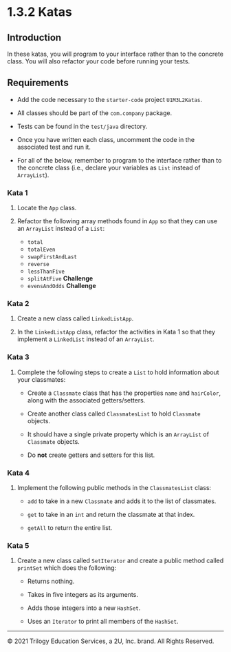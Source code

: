 # 1.3.2 Katas

## Introduction

In these katas, you will program to your interface rather than to the concrete class. You will also refactor your code before running your tests. 

## Requirements

- Add the code necessary to the `starter-code` project `U1M3L2Katas`.

- All classes should be part of the `com.company` package.

- Tests can be found in the `test/java` directory.

- Once you have written each class, uncomment the code in the associated test and run it.

- For all of the below, remember to program to the interface rather than to the concrete class (i.e., declare your variables as `List` instead of `ArrayList`).

### Kata 1

1. Locate the `App` class.

2. Refactor the following array methods found in  `App` so that they can use an `ArrayList` instead of a `List`:

    - `total`
    - `totalEven`
    - `swapFirstAndLast`
    - `reverse`
    - `lessThanFive`
    - `splitAtFive` **Challenge**
    - `evensAndOdds` **Challenge**

### Kata 2

1. Create a new class called `LinkedListApp`.

2. In the `LinkedListApp` class, refactor the activities in Kata 1 so that they implement a `LinkedList` instead of an `ArrayList`.

### Kata 3

1. Complete the following steps to create a `List` to hold information about your classmates:

    - Create a `Classmate` class that has the properties `name` and `hairColor`, along with the associated getters/setters.
    
    - Create another class called `ClassmatesList` to hold `Classmate` objects.
    
    - It should have a single private property which is an `ArrayList` of `Classmate` objects.
    
    - Do **not** create getters and setters for this list.

### Kata 4

1. Implement the following public methods in the `ClassmatesList` class:

    - `add` to take in a new `Classmate` and adds it to the list of classmates.

    - `get` to take in an `int` and return the classmate at that index.

    - `getAll` to return the entire list.

### Kata 5

1. Create a new class called `SetIterator` and create a public method called `printSet` which does the following:

    - Returns nothing.

    - Takes in five integers as its arguments.

    - Adds those integers into a new `HashSet`.

    - Uses an `Iterator` to print all members of the `HashSet`.


---

© 2021 Trilogy Education Services, a 2U, Inc. brand. All Rights Reserved.
